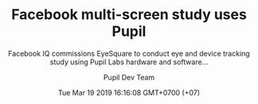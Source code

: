--- 
title: Facebook multi-screen study uses Pupil 
date: Tue Mar 19 2019 16:16:08 GMT+0700 (+07) 
author: Pupil Dev Team 
subtitle: 'Facebook IQ commissions EyeSquare to conduct eye and device tracking study using Pupil Labs hardware and software...' 
featured_img_thumb: '' 
---